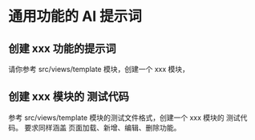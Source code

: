 # 通用功能的 AI 提示词

## 创建 xxx 功能的提示词

请你参考 src/views/template 模块，创建一个 xxx 模块，

## 创建 xxx 模块的 测试代码

参考 src/views/template 模块的测试文件格式，创建一个 xxx 模块的 测试代码。
要求同样涵盖 页面加载、新增、编辑、删除功能。
